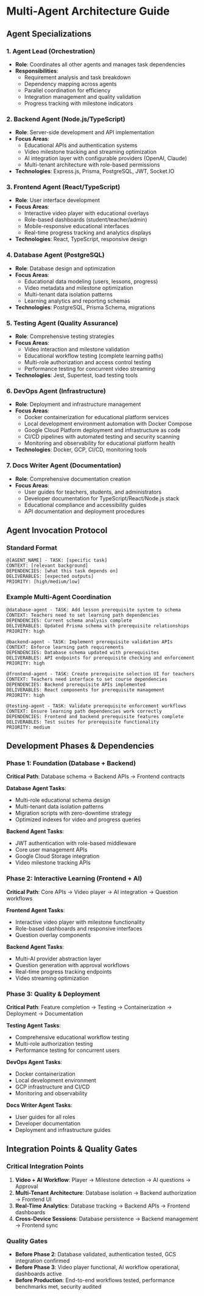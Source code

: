 # Multi-Agent Architecture Guide

## Agent Specializations

### 1. Agent Lead (Orchestration)
- **Role**: Coordinates all other agents and manages task dependencies
- **Responsibilities**: 
  - Requirement analysis and task breakdown
  - Dependency mapping across agents
  - Parallel coordination for efficiency
  - Integration management and quality validation
  - Progress tracking with milestone indicators

### 2. Backend Agent (Node.js/TypeScript)
- **Role**: Server-side development and API implementation
- **Focus Areas**:
  - Educational APIs and authentication systems
  - Video milestone tracking and streaming optimization
  - AI integration layer with configurable providers (OpenAI, Claude)
  - Multi-tenant architecture with role-based permissions
- **Technologies**: Express.js, Prisma, PostgreSQL, JWT, Socket.IO

### 3. Frontend Agent (React/TypeScript)
- **Role**: User interface development
- **Focus Areas**:
  - Interactive video player with educational overlays
  - Role-based dashboards (student/teacher/admin)
  - Mobile-responsive educational interfaces
  - Real-time progress tracking and analytics displays
- **Technologies**: React, TypeScript, responsive design

### 4. Database Agent (PostgreSQL)
- **Role**: Database design and optimization
- **Focus Areas**:
  - Educational data modeling (users, lessons, progress)
  - Video metadata and milestone optimization
  - Multi-tenant data isolation patterns
  - Learning analytics and reporting schemas
- **Technologies**: PostgreSQL, Prisma Schema, migrations

### 5. Testing Agent (Quality Assurance)
- **Role**: Comprehensive testing strategies
- **Focus Areas**:
  - Video interaction and milestone validation
  - Educational workflow testing (complete learning paths)
  - Multi-role authorization and access control testing
  - Performance testing for concurrent video streaming
- **Technologies**: Jest, Supertest, load testing tools

### 6. DevOps Agent (Infrastructure)
- **Role**: Deployment and infrastructure management
- **Focus Areas**:
  - Docker containerization for educational platform services
  - Local development environment automation with Docker Compose
  - Google Cloud Platform deployment and infrastructure as code
  - CI/CD pipelines with automated testing and security scanning
  - Monitoring and observability for educational platform health
- **Technologies**: Docker, GCP, CI/CD, monitoring tools

### 7. Docs Writer Agent (Documentation)
- **Role**: Comprehensive documentation creation
- **Focus Areas**:
  - User guides for teachers, students, and administrators
  - Developer documentation for TypeScript/React/Node.js stack
  - Educational compliance and accessibility guides
  - API documentation and deployment procedures

## Agent Invocation Protocol

### Standard Format
```
@[AGENT_NAME] - TASK: [specific task]
CONTEXT: [relevant background]
DEPENDENCIES: [what this task depends on]
DELIVERABLES: [expected outputs]
PRIORITY: [high/medium/low]
```

### Example Multi-Agent Coordination
```
@database-agent - TASK: Add lesson prerequisite system to schema
CONTEXT: Teachers need to set learning path dependencies
DEPENDENCIES: Current schema analysis complete
DELIVERABLES: Updated Prisma schema with prerequisite relationships
PRIORITY: high

@backend-agent - TASK: Implement prerequisite validation APIs
CONTEXT: Enforce learning path requirements
DEPENDENCIES: Database schema updated with prerequisites
DELIVERABLES: API endpoints for prerequisite checking and enforcement
PRIORITY: high

@frontend-agent - TASK: Create prerequisite selection UI for teachers
CONTEXT: Teachers need interface to set course dependencies
DEPENDENCIES: Backend prerequisite APIs implemented
DELIVERABLES: React components for prerequisite management
PRIORITY: high

@testing-agent - TASK: Validate prerequisite enforcement workflows
CONTEXT: Ensure learning path dependencies work correctly
DEPENDENCIES: Frontend and backend prerequisite features complete
DELIVERABLES: Test suites for prerequisite functionality
PRIORITY: medium
```

## Development Phases & Dependencies

### Phase 1: Foundation (Database + Backend)
**Critical Path**: Database schema → Backend APIs → Frontend contracts

**Database Agent Tasks**:
- Multi-role educational schema design
- Multi-tenant data isolation patterns
- Migration scripts with zero-downtime strategy
- Optimized indexes for video and progress queries

**Backend Agent Tasks**:
- JWT authentication with role-based middleware
- Core user management APIs
- Google Cloud Storage integration
- Video milestone tracking APIs

### Phase 2: Interactive Learning (Frontend + AI)
**Critical Path**: Core APIs → Video player → AI integration → Question workflows

**Frontend Agent Tasks**:
- Interactive video player with milestone functionality
- Role-based dashboards and responsive interfaces
- Question overlay components

**Backend Agent Tasks**:
- Multi-AI provider abstraction layer
- Question generation with approval workflows
- Real-time progress tracking endpoints
- Video streaming optimization

### Phase 3: Quality & Deployment
**Critical Path**: Feature completion → Testing → Containerization → Deployment → Documentation

**Testing Agent Tasks**:
- Comprehensive educational workflow testing
- Multi-role authorization testing
- Performance testing for concurrent users

**DevOps Agent Tasks**:
- Docker containerization
- Local development environment
- GCP infrastructure and CI/CD
- Monitoring and observability

**Docs Writer Agent Tasks**:
- User guides for all roles
- Developer documentation
- Deployment and infrastructure guides

## Integration Points & Quality Gates

### Critical Integration Points
1. **Video + AI Workflow**: Player → Milestone detection → AI questions → Approval
2. **Multi-Tenant Architecture**: Database isolation → Backend authorization → Frontend UI
3. **Real-Time Analytics**: Database tracking → Backend APIs → Frontend dashboards
4. **Cross-Device Sessions**: Database persistence → Backend management → Frontend sync

### Quality Gates
- **Before Phase 2**: Database validated, authentication tested, GCS integration confirmed
- **Before Phase 3**: Video player functional, AI workflow operational, dashboards active
- **Before Production**: End-to-end workflows tested, performance benchmarks met, security audited